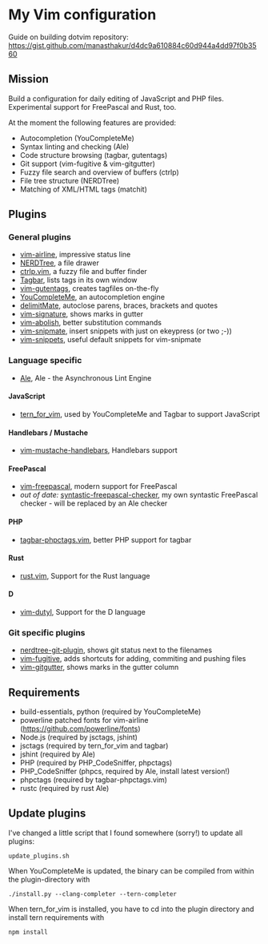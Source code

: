 # My Vim configuration

Guide on building dotvim repository: https://gist.github.com/manasthakur/d4dc9a610884c60d944a4dd97f0b3560

## Mission
Build a configuration for daily editing of JavaScript and PHP files. Experimental support for FreePascal and Rust, too.

At the moment the following features are provided:

- Autocompletion (YouCompleteMe)
- Syntax linting and checking (Ale)
- Code structure browsing (tagbar, gutentags)
- Git support (vim-fugitive & vim-gitgutter)
- Fuzzy file search and overview of buffers (ctrlp)
- File tree structure (NERDTree)
- Matching of XML/HTML tags (matchit)

## Plugins
### General plugins
- [vim-airline](https://github.com/vim-airline/vim-airline), impressive status line
- [NERDTree](https://github.com/scrooloose/nerdtree), a file drawer
- [ctrlp.vim](https://github.com/ctrlpvim/ctrlp.vim), a fuzzy file and buffer finder
- [Tagbar](https://github.com/majutsushi/tagbar), lists tags in its own window
- [vim-gutentags](https://github.com/ludovicchabant/vim-gutentags), creates tagfiles on-the-fly
- [YouCompleteMe](https://github.com/Valloric/YouCompleteMe), an autocompletion engine
- [delimitMate](https://github.com/Raimondi/delimitMate), autoclose parens, braces, brackets and quotes
- [vim-signature](https://github.com/kshenoy/vim-signature), shows marks in gutter
- [vim-abolish](https://github.com/tpope/tpope-vim-abolish.git), better substitution commands
- [vim-snipmate](https://github.com/garbas/vim-snipmate), insert snippets with just on ekeypress (or two ;-))
- [vim-snippets](https://github.com/honza/vim-snippets), useful default snippets for vim-snipmate

### Language specific
- [Ale](https://github.com/w0rp/ale), Ale - the Asynchronous Lint Engine

#### JavaScript
- [tern_for_vim](https://github.com/ternjs/tern_for_vim), used by YouCompleteMe and Tagbar to support JavaScript

#### Handlebars / Mustache
- [vim-mustache-handlebars](https://github.com/mustache/vim-mustache-handlebars), Handlebars support

#### FreePascal
- [vim-freepascal](https://github.com/boeckmann/vim-freepascal), modern support for FreePascal
- *out of date:* [syntastic-freepascal-checker](https://github.com/dubst3pp4/syntastic-freepascal-checker), my own syntastic FreePascal checker - will be replaced by an Ale checker

#### PHP
- [tagbar-phpctags.vim](https://github.com/vim-php/tagbar-phpctags.vim), better PHP support for tagbar

#### Rust
- [rust.vim](https://github.com/rust-lang/rust.vim), Support for the Rust language

#### D
- [vim-dutyl](https://github.com/idanarye/vim-dutyl), Support for the D language

### Git specific plugins
- [nerdtree-git-plugin](https://github.com/Xuyuanp/nerdtree-git-plugin), shows git status next to the filenames
- [vim-fugitive](https://github.com/tpope/vim-fugitive), adds shortcuts for adding, commiting and pushing files
- [vim-gitgutter](https://github.com/airblade/vim-gitgutter), shows marks in the gutter column

## Requirements
- build-essentials, python (required by YouCompleteMe)
- powerline patched fonts for vim-airline (https://github.com/powerline/fonts)
- Node.js (required by jsctags, jshint)
- jsctags (required by tern_for_vim and tagbar)
- jshint (required by Ale)
- PHP (required by PHP_CodeSniffer, phpctags)
- PHP_CodeSniffer (phpcs, required by Ale, install latest version!)
- phpctags (required by tagbar-phpctags.vim)
- rustc (required by rust Ale)

## Update plugins
I've changed a little script that I found somewhere (sorry!) to update all plugins:
    
    update_plugins.sh

When YouCompleteMe is updated, the binary can be compiled from within the plugin-directory with

    ./install.py --clang-completer --tern-completer

When tern_for_vim is installed, you have to cd into the plugin directory and install tern requirements with

    npm install

